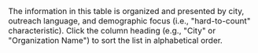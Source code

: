 <span style="font-size:16px;">The information in this table is organized and presented by city, outreach language, and demographic focus (i.e., "hard-to-count" characteristic). Click the column heading (e.g., "City" or "Organization Name") to sort the list in alphabetical order.</span>